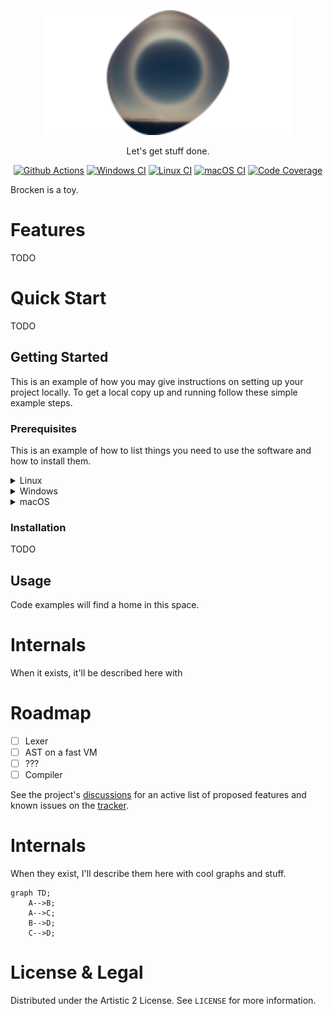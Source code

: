 <p align="center">
  <a href="https://github.com/sanko/improved-meme">
    <img alt="docsify" src="./docs/_media/brocken_logo_tiny.svg">
  </a>
</p>

<p align="center">
Let's get stuff done.
</p>

<p align="center">
<a href="https://github.com/sanko/improved-meme/actions"><img src="https://camo.githubusercontent.com/b3359f26ced172e99b5b48bb003e951cd59e5ef2b62df1f50c865f6beb4f2864/68747470733a2f2f696d672e736869656c64732e696f2f62616467652f4769746875625f416374696f6e732d77686974653f6c6f676f3d676974687562616374696f6e73" alt="Github Actions" data-canonical-src="https://img.shields.io/badge/Github_Actions-white?logo=githubactions" style="max-width: 100%;"></a>
<a href="https://github.com/sanko/improved-meme/actions/workflows/windows.yml"><img src="https://github.com/sanko/improved-meme/actions/workflows/windows.yml/badge.svg" alt="Windows CI" style="max-width: 100%;"></a>
<a href="https://github.com/sanko/improved-meme/actions/workflows/linux.yml"><img src="https://github.com/sanko/improved-meme/actions/workflows/linux.yml/badge.svg" alt="Linux CI" style="max-width: 100%;"></a>
<a href="https://github.com/sanko/improved-meme/actions/workflows/macos.yml"><img src="https://github.com/sanko/improved-meme/actions/workflows/macos.yml/badge.svg" alt="macOS CI" style="max-width: 100%;"></a>
<a href="https://app.codecov.io/github/sanko/improved-meme" rel="nofollow"><img src="https://camo.githubusercontent.com/fa6375ba128c4aded14d4958d2d67e2c9a0bfa44b9eb3cb961dd4652dc2ce6db/68747470733a2f2f696d672e736869656c64732e696f2f62616467652f436f64655f436f7665726167652d626c75653f6c6f676f3d636f6465636f76" alt="Code Coverage" data-canonical-src="https://img.shields.io/badge/Code_Coverage-blue?logo=codecov" style="max-width: 100%;"></a></p>
</p>

Brocken is a toy.

# Features

TODO

# Quick Start

TODO

## Getting Started

This is an example of how you may give instructions on setting up your project locally.
To get a local copy up and running follow these simple example steps.

### Prerequisites

This is an example of how to list things you need to use the software and how to install them.

<details>
   <summary>Linux</summary>
   TODO
</details>

<details>
   <summary>Windows</summary>
   TODO
</details>

<details>
   <summary>macOS</summary>
   TODO
</details>

### Installation

TODO

## Usage

Code examples will find a home in this space.

# Internals

When it exists, it'll be described here with

# Roadmap

- [ ] Lexer
- [ ] AST on a fast VM
- [ ] ???
- [ ] Compiler

See the project's [discussions](https://github.com/sanko/improved-meme/discussions) for an active list of proposed features
and known issues on the [tracker](https://github.com/sanko/improved-meme/issues).

# Internals

When they exist, I'll describe them here with cool graphs and stuff.

<!-- http://mermaid.js.org/intro/ -->

```mermaid
graph TD;
    A-->B;
    A-->C;
    B-->D;
    C-->D;
```

# License & Legal

Distributed under the Artistic 2 License. See `LICENSE` for more information.

